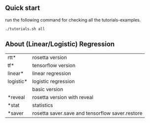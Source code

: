 

## Quick start

run the following command for checking all the tutorials-examples.

```sh
./tutorials.sh all
```



## About (Linear/Logistic) Regression


|             |                                                 |
| ----------- | ----------------------------------------------- |
| rtt*        | rosetta version                                 |
| tf*         | tensorflow version                              |
| linear*     | linear regression                               |
| logistic*   | logistic regression                             |
| <no suffix> | basic version                                   |
| *reveal     | rosetta version with reveal                     |
| *stat       | statistics                                      |
| *saver      | rosetta saver.save and tensorflow saver.restore |

